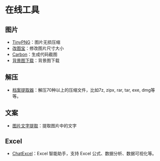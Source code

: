 # 在线工具



## 图片
- [TinyPNG](https://tinypng.com/)：图片无损压缩
- [改图宝](https://www.gaitubao.com/)：修改图片尺寸大小
- [Carbon](https://carbon.now.sh/)：生成代码截图
- [背景图下载](https://www.pexels.com/)：背景图下载


## 解压
- [档案提取器](https://extract.me/cn/)：解压70种以上的压缩文件，比如7z, zipx, rar, tar, exe, dmg等等。



## 文案
- [图片文字提取](https://web.baimiaoapp.com/)：提取图片中的文字


## Excel
- [ChatExcel](https://www.chatexcel.com/)：Excel 智能助手，支持 Excel 公式、数据分析、数据可视化等。

<!-- 
## 视频
- [视频下载](https://www.y2meta.com/)：下载 YouTube 视频
 -->
